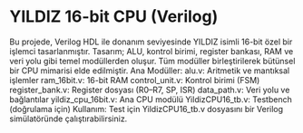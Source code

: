 # YILDIZ 16-bit CPU (Verilog)
Bu projede, Verilog HDL ile donanım seviyesinde YILDIZ isimli 16-bit özel bir işlemci tasarlanmıştır. Tasarım; ALU, kontrol birimi, register bankası, RAM ve veri yolu gibi temel modüllerden oluşur. Tüm modüller birleştirilerek bütünsel bir CPU mimarisi elde edilmiştir.
Ana Modüller:
alu.v: Aritmetik ve mantıksal işlemler
ram_16bit.v: 16-bit RAM
control_unit.v: Kontrol birimi (FSM)
register_bank.v: Register dosyası (R0–R7, SP, ISR)
data_path.v: Veri yolu ve bağlantılar
yildiz_cpu_16bit.v: Ana CPU modülü
YildizCPU16_tb.v: Testbench (doğrulama için)
Kullanım:
Test için YildizCPU16_tb.v dosyasını bir Verilog simülatöründe çalıştırabilirsiniz.
